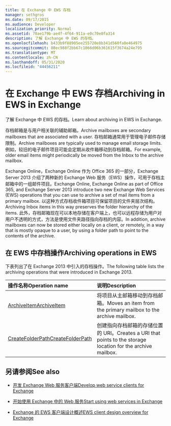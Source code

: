 ```yaml
---
title: 在 Exchange 中 EWS 存档
manager: sethgros
ms.date: 09/17/2015
ms.audience: Developer
localization_priority: Normal
ms.assetid: 78ae179b-ae4f-4f64-911a-e0c70e0fa314
description: 了解 Exchange 中 EWS 的存档。
ms.openlocfilehash: b433b9f88905ee255720e8b341d560fa0e464975
ms.sourcegitcommit: 88ec988f2bb67c1866d06b361615f3674a24e795
ms.translationtype: MT
ms.contentlocale: zh-CN
ms.lasthandoff: 05/31/2020
ms.locfileid: "44456211"
---
```

# <a name="archiving-in-ews-in-exchange"></a><span data-ttu-id="d6bca-103">在 Exchange 中 EWS 存档</span><span class="sxs-lookup"><span data-stu-id="d6bca-103">Archiving in EWS in Exchange</span></span>

<span data-ttu-id="d6bca-104">了解 Exchange 中 EWS 的存档。</span><span class="sxs-lookup"><span data-stu-id="d6bca-104">Learn about archiving in EWS in Exchange.</span></span>
  
<span data-ttu-id="d6bca-105">存档邮箱是与用户相关联的辅助邮箱。</span><span class="sxs-lookup"><span data-stu-id="d6bca-105">Archive mailboxes are secondary mailboxes that are associated with a user.</span></span> <span data-ttu-id="d6bca-106">存档邮箱通常用于管理电子邮件存储限制。</span><span class="sxs-lookup"><span data-stu-id="d6bca-106">Archive mailboxes are typically used to manage email storage limits.</span></span> <span data-ttu-id="d6bca-107">例如，较旧的电子邮件项目可能会定期从收件箱移动到存档邮箱。</span><span class="sxs-lookup"><span data-stu-id="d6bca-107">For example, older email items might periodically be moved from the Inbox to the archive mailbox.</span></span> 
  
<span data-ttu-id="d6bca-108">Exchange Online，Exchange Online 作为 Office 365 的一部分，Exchange Server 2013 介绍了两种新的 Exchange Web 服务（EWS）操作，可用于存档主邮箱中的一组邮件项目。</span><span class="sxs-lookup"><span data-stu-id="d6bca-108">Exchange Online, Exchange Online as part of Office 365, and Exchange Server 2013 introduce two new Exchange Web Services (EWS) operations that you can use to archive a set of mail items from a primary mailbox.</span></span> <span data-ttu-id="d6bca-109">以这种方式存档收件箱项目可保留项目的文件夹层次结构。</span><span class="sxs-lookup"><span data-stu-id="d6bca-109">Archiving Inbox items in this way preserves the folder hierarchy of the items.</span></span> <span data-ttu-id="d6bca-110">此外，存档邮箱现在可以本地存储在客户端上，也可以远程存储为用户对用户不透明的方式，方法是使用文件夹路径指向存档的内容。</span><span class="sxs-lookup"><span data-stu-id="d6bca-110">In addition, archive mailboxes can now be stored either locally on a client, or remotely, in a way that is mostly opaque to a user, by using a folder path to point to the contents of the archive.</span></span>
  
## <a name="archiving-operations-in-ews"></a><span data-ttu-id="d6bca-111">在 EWS 中存档操作</span><span class="sxs-lookup"><span data-stu-id="d6bca-111">Archiving operations in EWS</span></span>

<span data-ttu-id="d6bca-112">下表列出了在 Exchange 2013 中引入的存档操作。</span><span class="sxs-lookup"><span data-stu-id="d6bca-112">The following table lists the archiving operations that were introduced in Exchange 2013.</span></span> 
  
|<span data-ttu-id="d6bca-113">**操作名称**</span><span class="sxs-lookup"><span data-stu-id="d6bca-113">**Operation name**</span></span>|<span data-ttu-id="d6bca-114">**说明**</span><span class="sxs-lookup"><span data-stu-id="d6bca-114">**Description**</span></span>|
|:-----|:-----|
|[<span data-ttu-id="d6bca-115">ArchiveItem</span><span class="sxs-lookup"><span data-stu-id="d6bca-115">ArchiveItem</span></span>](https://msdn.microsoft.com/library/1af216b3-13ea-498e-b4fc-23513755d731%28Office.15%29.aspx) <br/> |<span data-ttu-id="d6bca-116">将项目从主邮箱移动到存档邮箱。</span><span class="sxs-lookup"><span data-stu-id="d6bca-116">Moves an item from the primary mailbox to the archive mailbox.</span></span>  <br/> |
|[<span data-ttu-id="d6bca-117">CreateFolderPath</span><span class="sxs-lookup"><span data-stu-id="d6bca-117">CreateFolderPath</span></span>](https://msdn.microsoft.com/library/5a10aa5e-3f25-4ec3-a0b9-284c30918a1f%28Office.15%29.aspx) <br/> |<span data-ttu-id="d6bca-118">创建指向存档邮箱的存储位置的 URI。</span><span class="sxs-lookup"><span data-stu-id="d6bca-118">Creates a URI that points to the storage location for the archive mailbox.</span></span>  <br/> |
   
## <a name="see-also"></a><span data-ttu-id="d6bca-119">另请参阅</span><span class="sxs-lookup"><span data-stu-id="d6bca-119">See also</span></span>

- [<span data-ttu-id="d6bca-120">开发 Exchange Web 服务客户端</span><span class="sxs-lookup"><span data-stu-id="d6bca-120">Develop web service clients for Exchange</span></span>](develop-web-service-clients-for-exchange.md)
    
- [<span data-ttu-id="d6bca-121">开始使用 Exchange 中的 Web 服务</span><span class="sxs-lookup"><span data-stu-id="d6bca-121">Start using web services in Exchange</span></span>](start-using-web-services-in-exchange.md)
    
- [<span data-ttu-id="d6bca-122">Exchange 的 EWS 客户端设计概述</span><span class="sxs-lookup"><span data-stu-id="d6bca-122">EWS client design overview for Exchange</span></span>](ews-client-design-overview-for-exchange.md)
    

